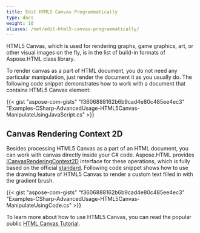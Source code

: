 ```yaml
---
title: Edit HTML5 Canvas Programmatically
type: docs
weight: 10
aliases: /net/edit-html5-canvas-programmatically/
---
```


HTML5 Canvas, which is used for rendering graphs, game graphics, art, or other visual images on the fly, is in the list of build-in formats of Aspose.HTML class library.

To render canvas as a part of HTML document, you do not need any particular manipulation, just render the document it as you usually do. The following code snippet demonstrates how to work with a document that contains HTML5 Canvas element: 

{{< gist "aspose-com-gists" "f3606888162b6b9cad4e80c485ee4ec3" "Examples-CSharp-AdvancedUsage-HTML5Canvas-ManipulateUsingJavaScript.cs" >}}
## **Canvas Rendering Context 2D**
Besides processing HTML5 Canvas as a part of an HTML document, you can work with canvas directly inside your C# code. Aspose.HTML provides [ICanvasRenderingContext2D](https://reference.aspose.com/html/net/aspose.html.dom.canvas/icanvasrenderingcontext2d/) interface for these operations, which is fully based on the official [standard](https://html.spec.whatwg.org/multipage/canvas.html#2dcontext). Following code snippet shows how to use the drawing feature of HTML5 Canvas to render a custom text filled in with the gradient brush.

{{< gist "aspose-com-gists" "f3606888162b6b9cad4e80c485ee4ec3" "Examples-CSharp-AdvancedUsage-HTML5Canvas-ManipulateUsingCode.cs" >}}

To learn more about how to use HTML5 Canvas, you can read the popular public [HTML Canvas Tutorial](https://www.w3schools.com/graphics/canvas_intro.asp).
